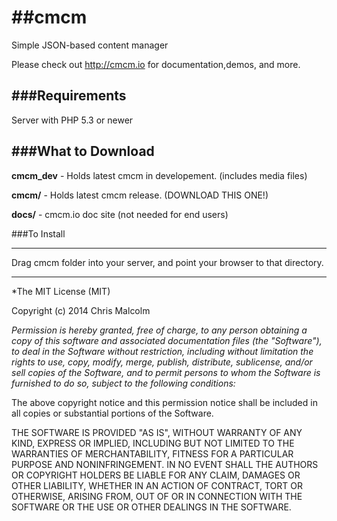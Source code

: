 ##cmcm
====

Simple JSON-based content manager

Please check out http://cmcm.io for documentation,demos, and more.

###Requirements
-----
Server with PHP 5.3 or newer

###What to Download
-----
__cmcm_dev__ - Holds latest cmcm in developement. (includes media files)

__cmcm/__  - Holds latest cmcm release. (DOWNLOAD THIS ONE!)

__docs/__  - cmcm.io doc site (not needed for end users)

###To Install

-----
Drag cmcm folder into your server, and point your browser to that directory.

-----




*The MIT License (MIT)

Copyright (c) 2014 Chris Malcolm

*Permission is hereby granted, free of charge, to any person obtaining a copy
of this software and associated documentation files (the "Software"), to deal
in the Software without restriction, including without limitation the rights
to use, copy, modify, merge, publish, distribute, sublicense, and/or sell
copies of the Software, and to permit persons to whom the Software is
furnished to do so, subject to the following conditions:*

The above copyright notice and this permission notice shall be included in all
copies or substantial portions of the Software.

THE SOFTWARE IS PROVIDED "AS IS", WITHOUT WARRANTY OF ANY KIND, EXPRESS OR
IMPLIED, INCLUDING BUT NOT LIMITED TO THE WARRANTIES OF MERCHANTABILITY,
FITNESS FOR A PARTICULAR PURPOSE AND NONINFRINGEMENT. IN NO EVENT SHALL THE
AUTHORS OR COPYRIGHT HOLDERS BE LIABLE FOR ANY CLAIM, DAMAGES OR OTHER
LIABILITY, WHETHER IN AN ACTION OF CONTRACT, TORT OR OTHERWISE, ARISING FROM,
OUT OF OR IN CONNECTION WITH THE SOFTWARE OR THE USE OR OTHER DEALINGS IN THE
SOFTWARE.